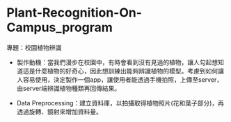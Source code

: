 # Plant-Recognition-On-Campus_program

專題：校園植物辨識

- 製作動機：當我們漫步在校園中，有時會看到沒有見過的植物，讓人勾起想知道這是什麼植物的好奇心，因此想訓練出能夠辨識植物的模型。考慮到如何讓人容易使用，決定製作一個app，讓使用者能透過手機拍照，上傳至server，由server端辨識植物種類再回傳結果。

- Data Preprocessing：建立資料庫，以拍攝取得植物照片(花和葉子部分)，再透過旋轉、鏡射來增加資料量。
